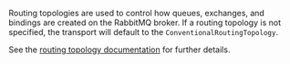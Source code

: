 Routing topologies are used to control how queues, exchanges, and bindings are created on the RabbitMQ broker. If a routing topology is not specified, the transport will default to the `ConventionalRoutingTopology`.

See the [routing topology documentation](/transports/rabbitmq/routing-topology.md) for further details.
